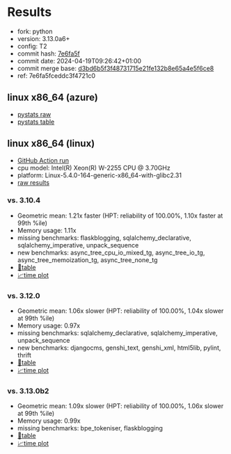 # Results

- fork: python
- version: 3.13.0a6+
- config: T2
- commit hash: [7e6fa5f](https://github.com/python/cpython/commit/7e6fa5f)
- commit date: 2024-04-19T09:26:42+01:00
- commit merge base: [d3bd6b5f3f48731715e21fe132b8e65a4e5f6ce8](https://github.com/python/cpython/commit/d3bd6b5f3f48731715e21fe132b8e65a4e5f6ce8)
- ref: 7e6fa5fceddc3f4721c0

## linux x86_64 (azure)

- [pystats raw](bm-20240419-azure-x86_64-python-7e6fa5fceddc3f4721c0-3.13.0a6%2B-7e6fa5f-pystats.json)
- [pystats table](bm-20240419-azure-x86_64-python-7e6fa5fceddc3f4721c0-3.13.0a6%2B-7e6fa5f-pystats.md)

## linux x86_64 (linux)

- [GitHub Action run](https://github.com/faster-cpython/benchmarking/actions/runs/8750858653)
- cpu model: Intel(R) Xeon(R) W-2255 CPU @ 3.70GHz
- platform: Linux-5.4.0-164-generic-x86_64-with-glibc2.31
- [raw results](bm-20240419-linux-x86_64-python-7e6fa5fceddc3f4721c0-3.13.0a6%2B-7e6fa5f.json)

### vs. 3.10.4

- Geometric mean: 1.21x faster (HPT: reliability of 100.00%, 1.10x faster at 99th %ile)
- Memory usage: 1.11x
- missing benchmarks: flaskblogging, sqlalchemy_declarative, sqlalchemy_imperative, unpack_sequence
- new benchmarks: async_tree_cpu_io_mixed_tg, async_tree_io_tg, async_tree_memoization_tg, async_tree_none_tg
- [📄table](bm-20240419-linux-x86_64-python-7e6fa5fceddc3f4721c0-3.13.0a6%2B-7e6fa5f-vs-3.10.4.md)
- [📈time plot](bm-20240419-linux-x86_64-python-7e6fa5fceddc3f4721c0-3.13.0a6%2B-7e6fa5f-vs-3.10.4.svg)

### vs. 3.12.0

- Geometric mean: 1.06x slower (HPT: reliability of 100.00%, 1.04x slower at 99th %ile)
- Memory usage: 0.97x
- missing benchmarks: sqlalchemy_declarative, sqlalchemy_imperative, unpack_sequence
- new benchmarks: djangocms, genshi_text, genshi_xml, html5lib, pylint, thrift
- [📄table](bm-20240419-linux-x86_64-python-7e6fa5fceddc3f4721c0-3.13.0a6%2B-7e6fa5f-vs-3.12.0.md)
- [📈time plot](bm-20240419-linux-x86_64-python-7e6fa5fceddc3f4721c0-3.13.0a6%2B-7e6fa5f-vs-3.12.0.svg)

### vs. 3.13.0b2

- Geometric mean: 1.09x slower (HPT: reliability of 100.00%, 1.06x slower at 99th %ile)
- Memory usage: 0.99x
- missing benchmarks: bpe_tokeniser, flaskblogging
- [📄table](bm-20240419-linux-x86_64-python-7e6fa5fceddc3f4721c0-3.13.0a6%2B-7e6fa5f-vs-3.13.0b2.md)
- [📈time plot](bm-20240419-linux-x86_64-python-7e6fa5fceddc3f4721c0-3.13.0a6%2B-7e6fa5f-vs-3.13.0b2.svg)

